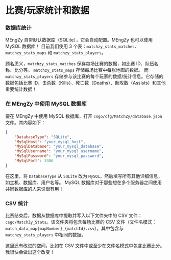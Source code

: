 # 比赛/玩家统计和数据

### 数据库统计

MEngZy 自带默认数据库（SQLite），它会自动配置。MEngZy 也可以使用 MySQL 数据库！
目前我们使用 3 个表：`matchzy_stats_matches`、`matchzy_stats_maps` 和 `matchzy_stats_players`。

顾名思义，`matchzy_stats_matches` 保存每场比赛的数据，如比赛 ID、队伍名称、比分等。
`matchzy_stats_maps` 存储每场比赛中每张地图的数据。
而 `matchzy_stats_players` 存储参与该比赛的每个玩家的数据/统计信息。它存储的数据包括比赛 ID、击杀数（Kills）、死亡数（Deaths）、助攻数（Assists）和其他重要统计数据！

### 在 MEngZy 中使用 MySQL 数据库

要在 MEngZy 中使用 MySQL 数据库，打开 `csgo/cfg/MatchZy/database.json` 文件。其内容如下：
```json
{
    "DatabaseType": "SQLite",
    "MySqlHost": "your_mysql_host",
    "MySqlDatabase": "your_mysql_database",
    "MySqlUsername": "your_mysql_username",
    "MySqlPassword": "your_mysql_password",
    "MySqlPort": 3306
}
```
在这里，将 `DatabaseType` 从 `SQLite` 改为 `MySQL`，然后填写所有其他详细信息，如主机、数据库、用户名等。
MySQL 数据库对于那些想在多个服务器之间使用共同数据库的人来说很有用！

### CSV 统计
比赛结束后，数据从数据库中提取并写入以下文件夹中的 CSV 文件：
`csgo/MatchZy_Stats`。该文件夹将包含每场比赛的 CSV 文件（文件名模式：`match_data_map{mapNumber}_{matchId}.csv`），其中包含与 `matchzy_stats_players` 中相同的数据。

这里还有改进的空间，比如在 CSV 文件中或至少在文件名模式中包含比赛比分。我很快会做出这个改变！ 